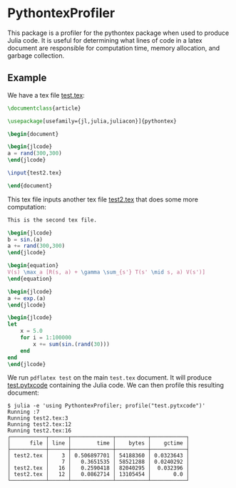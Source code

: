 # PythontexProfiler

This package is a profiler for the pythontex package when used to produce Julia code. It is useful for determining what lines of code in a latex document are responsible for computation time, memory allocation, and garbage collection.

## Example

We have a tex file [test.tex](test/test.tex):
```latex
\documentclass{article}

\usepackage[usefamily={jl,julia,juliacon}]{pythontex}

\begin{document}

\begin{jlcode}
a = rand(300,300)
\end{jlcode}

\input{test2.tex}

\end{document}
```
This tex file inputs another tex file [test2.tex](test/test2.tex) that does some more computation:
```latex
This is the second tex file.

\begin{jlcode}
b = sin.(a)
a += rand(300,300)
\end{jlcode}

\begin{equation}
V(s) \max_a [R(s, a) + \gamma \sum_{s'} T(s' \mid s, a) V(s')]
\end{equation}

\begin{jlcode}
a += exp.(a)
\end{jlcode}

\begin{jlcode}
let
    x = 5.0
    for i = 1:100000
        x += sum(sin.(rand(30)))
    end
end
\end{jlcode}
```
We run `pdflatex test` on the main `test.tex` document. It will produce [test.pytxcode](test/test.pytxcode) containing the Julia code. We can then profile this resulting document:
```
$ julia -e 'using PythontexProfiler; profile("test.pytxcode")'
Running :7
Running test2.tex:3
Running test2.tex:12
Running test2.tex:16
┌───────────┬──────┬─────────────┬──────────┬───────────┐
│      file │ line │        time │    bytes │    gctime │
├───────────┼──────┼─────────────┼──────────┼───────────┤
│ test2.tex │    3 │ 0.506897701 │ 54188360 │ 0.0323643 │
│           │    7 │   0.3651535 │ 58521288 │ 0.0240292 │
│ test2.tex │   16 │   0.2590418 │ 82040295 │  0.032396 │
│ test2.tex │   12 │   0.0862714 │ 13105454 │       0.0 │
└───────────┴──────┴─────────────┴──────────┴───────────┘
```
